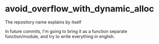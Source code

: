 # avoid_overflow_with_dynamic_alloc
The repository name explains by itself

In future commits, I'm going to bring it as a function separate function/module, and try to write everything in english.
